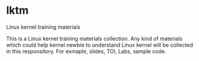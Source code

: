 # lktm
Linux kernel training materials

This is a Linux kernel training materials collection. 
Any kind of materials which could help kernel newbie to understand Linux kernel will be collected in this responsitory.
For exmaple, slides, TOI, Labs, sample code.
